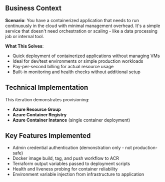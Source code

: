 ## Business Context
**Scenario**: You have a containerized application that needs to run continuously in the cloud with minimal management overhead. It's a simple service that doesn't need orchestration or scaling - like a data processing job or internal tool.

**What This Solves**:
- Quick deployment of containerized applications without managing VMs
- Ideal for dev/test environments or simple production workloads
- Pay-per-second billing for actual resource usage
- Built-in monitoring and health checks without additional setup

## Technical Implementation
This iteration demonstrates provisioning:
- **Azure Resource Group**
- **Azure Container Registry**
- **Azure Container Instance** (single container deployment)

## Key Features Implemented
- Admin credential authentication (demonstration only - not production-safe)
- Docker image build, tag, and push workflow to ACR
- Terraform output variables passed to deployment scripts
- Health and liveness probing for container reliability
- Environment variable injection from infrastructure to application